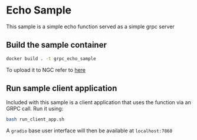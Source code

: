 # Echo Sample
This sample is a simple echo function served as a simple grpc server

## Build the sample container
```bash
docker build . -t grpc_echo_sample
```

To upload it to NGC refer to [here](https://docs.nvidia.com/cloud-functions/user-guide/latest/cloud-function/quickstart.html#clone-build-and-push-the-docker-image-to-ngc-private-registry)

## Run sample client application
Included with this sample is a client application that uses the function via an GRPC call. Run it using:
```bash
bash run_client_app.sh
```
A `gradio` base user interface will then be available at `localhost:7860`